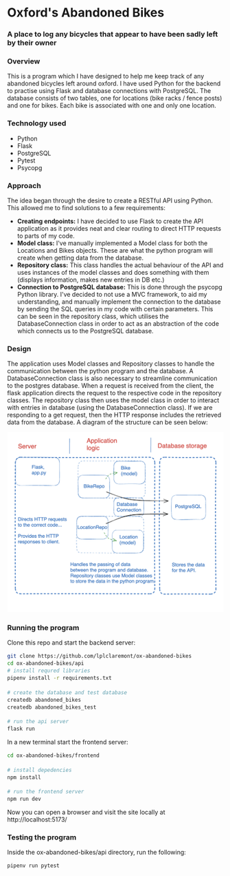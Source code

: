 # Oxford's Abandoned Bikes
### A place to log any bicycles that appear to have been sadly left by their owner

### Overview
This is a program which I have designed to help me keep track of any abandoned bicycles left around oxford. I have used Python for the backend to practise using Flask and database connections with PostgreSQL.
The database consists of two tables, one for locations (bike racks / fence posts) and one for bikes. Each bike is associated with one and only one location.

### Technology used
- Python
- Flask
- PostgreSQL
- Pytest
- Psycopg

### Approach
The idea began through the desire to create a RESTful API using Python. This allowed me to find solutions to a few requirements:
- **Creating endpoints:**
I have decided to use Flask to create the API application as it provides neat and clear routing to direct HTTP requests to parts of my code.
- **Model class:**
I've manually implemented a Model class for both the Locations and Bikes objects. These are what the python program will create when getting data from the database.
- **Repository class:**
This class handles the actual behaviour of the API and uses instances of the model classes and does something with them (displays information, makes new entries in DB etc.)
- **Connection to PostgreSQL database:**
This is done through the psycopg Python library. I've decided to not use a MVC framework, to aid my understanding, and manually implement the connection to the database by sending the SQL queries in my code with certain parameters. This can be seen in the repository class, which utilises the DatabaseConnection class in order to act as an abstraction of the code which connects us to the PostgreSQL database.

### Design
The application uses Model classes and Repository classes to handle the communication between the python program and the database. A DatabaseConnection class is also necessary to streamline communication to the postgres database.
When a request is received from the client, the flask application directs the request to the respective code in the repository classes.
The repository class then uses the model class in order to interact with entries in database (using the DatabaseConnection class). If we are responding to a get request, then the HTTP response includes the retrieved data from the database.
A diagram of the structure can be seen below:

![Screenshot of the program structure](./images/structure-diagram-screenshot.png)

### Running the program
Clone this repo and start the backend server:
```bash
git clone https://github.com/lplclaremont/ox-abandoned-bikes
cd ox-abandoned-bikes/api
# install requred libraries
pipenv install -r requirements.txt

# create the database and test database
createdb abandoned_bikes
createdb abandoned_bikes_test

# run the api server
flask run
```
In a new terminal start the frontend server:

```bash
cd ox-abandoned-bikes/frontend

# install depedencies
npm install

# run the frontend server
npm run dev
```

Now you can open a browser and visit the site locally at http://localhost:5173/

### Testing the program
Inside the ox-abandoned-bikes/api directory, run the following:

```bash
pipenv run pytest
```
